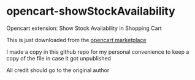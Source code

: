 # opencart-showStockAvailability
Opencart extension: Show Stock Availability in Shopping Cart

This is just downloaded from the [opencart marketplace](https://www.opencart.com/index.php?route=marketplace/extension/info&member_token=mxjND2EidbM2BVBKgnTA9AV3Z7uUMsOX&extension_id=26289&filter_license=0)

I made a copy in this github repo for my personal convenience to keep a copy of the file in case it got unpublished

All credit should go to the original author
